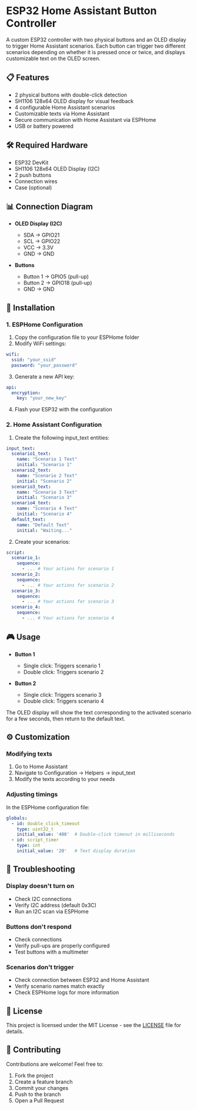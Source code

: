 # ESP32 Home Assistant Button Controller

A custom ESP32 controller with two physical buttons and an OLED display to trigger Home Assistant scenarios. Each button can trigger two different scenarios depending on whether it is pressed once or twice, and displays customizable text on the OLED screen.

## 📋 Features

- 2 physical buttons with double-click detection
- SH1106 128x64 OLED display for visual feedback
- 4 configurable Home Assistant scenarios
- Customizable texts via Home Assistant
- Secure communication with Home Assistant via ESPHome
- USB or battery powered

## 🛠️ Required Hardware

- ESP32 DevKit
- SH1106 128x64 OLED Display (I2C)
- 2 push buttons
- Connection wires
- Case (optional)

## 📊 Connection Diagram

- **OLED Display (I2C)**
  - SDA → GPIO21
  - SCL → GPIO22
  - VCC → 3.3V
  - GND → GND

- **Buttons**
  - Button 1 → GPIO5 (pull-up)
  - Button 2 → GPIO18 (pull-up)
  - GND → GND

## 🚀 Installation

### 1. ESPHome Configuration

1. Copy the configuration file to your ESPHome folder
2. Modify WiFi settings:
```yaml
wifi:
  ssid: "your_ssid"
  password: "your_password"
```
3. Generate a new API key:
```yaml
api:
  encryption:
    key: "your_new_key"
```
4. Flash your ESP32 with the configuration

### 2. Home Assistant Configuration

1. Create the following input_text entities:
```yaml
input_text:
  scenario1_text:
    name: "Scenario 1 Text"
    initial: "Scenario 1"
  scenario2_text:
    name: "Scenario 2 Text"
    initial: "Scenario 2"
  scenario3_text:
    name: "Scenario 3 Text"
    initial: "Scenario 3"
  scenario4_text:
    name: "Scenario 4 Text"
    initial: "Scenario 4"
  default_text:
    name: "Default Text"
    initial: "Waiting..."
```

2. Create your scenarios:
```yaml
script:
  scenario_1:
    sequence:
      - ... # Your actions for scenario 1
  scenario_2:
    sequence:
      - ... # Your actions for scenario 2
  scenario_3:
    sequence:
      - ... # Your actions for scenario 3
  scenario_4:
    sequence:
      - ... # Your actions for scenario 4
```

## 🎮 Usage

- **Button 1**
  - Single click: Triggers scenario 1
  - Double click: Triggers scenario 2

- **Button 2**
  - Single click: Triggers scenario 3
  - Double click: Triggers scenario 4

The OLED display will show the text corresponding to the activated scenario for a few seconds, then return to the default text.

## ⚙️ Customization

### Modifying texts
1. Go to Home Assistant
2. Navigate to Configuration → Helpers → input_text
3. Modify the texts according to your needs

### Adjusting timings
In the ESPHome configuration file:
```yaml
globals:
  - id: double_click_timeout
    type: uint32_t
    initial_value: '400'  # Double-click timeout in milliseconds
  - id: script_timer
    type: int
    initial_value: '20'   # Text display duration
```

## 🔧 Troubleshooting

### Display doesn't turn on
- Check I2C connections
- Verify I2C address (default 0x3C)
- Run an I2C scan via ESPHome

### Buttons don't respond
- Check connections
- Verify pull-ups are properly configured
- Test buttons with a multimeter

### Scenarios don't trigger
- Check connection between ESP32 and Home Assistant
- Verify scenario names match exactly
- Check ESPHome logs for more information

## 📝 License

This project is licensed under the MIT License - see the [LICENSE](LICENSE) file for details.

## 🤝 Contributing

Contributions are welcome! Feel free to:
1. Fork the project
2. Create a feature branch
3. Commit your changes
4. Push to the branch
5. Open a Pull Request
